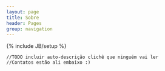 ```yaml
---
layout: page
title: Sobre 
header: Pages
group: navigation
---
```

{% include JB/setup %}

	//TODO incluir auto-descrição clichê que ninguém vai ler
	//Contatos estão ali embaixo :)